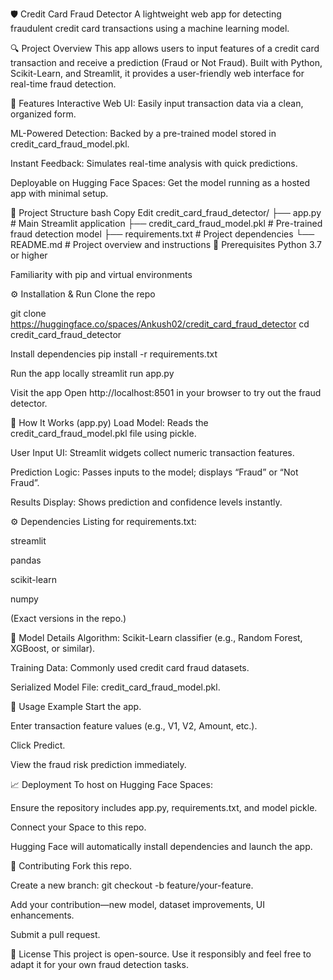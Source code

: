 🛡️ Credit Card Fraud Detector
A lightweight web app for detecting fraudulent credit card transactions using a machine learning model.

🔍 Project Overview
This app allows users to input features of a credit card transaction and receive a prediction (Fraud or Not Fraud). Built with Python, Scikit-Learn, and Streamlit, it provides a user-friendly web interface for real-time fraud detection.

🚀 Features
Interactive Web UI: Easily input transaction data via a clean, organized form.

ML-Powered Detection: Backed by a pre-trained model stored in credit_card_fraud_model.pkl.

Instant Feedback: Simulates real-time analysis with quick predictions.

Deployable on Hugging Face Spaces: Get the model running as a hosted app with minimal setup.

📁 Project Structure
bash
Copy
Edit
credit_card_fraud_detector/
├── app.py                      # Main Streamlit application
├── credit_card_fraud_model.pkl # Pre-trained fraud detection model
├── requirements.txt           # Project dependencies
└── README.md                  # Project overview and instructions
🧰 Prerequisites
Python 3.7 or higher

Familiarity with pip and virtual environments

⚙️ Installation & Run
Clone the repo

git clone https://huggingface.co/spaces/Ankush02/credit_card_fraud_detector
cd credit_card_fraud_detector


Install dependencies
pip install -r requirements.txt


Run the app locally
streamlit run app.py


Visit the app
Open http://localhost:8501 in your browser to try out the fraud detector.

🧠 How It Works (app.py)
Load Model: Reads the credit_card_fraud_model.pkl file using pickle.

User Input UI: Streamlit widgets collect numeric transaction features.

Prediction Logic: Passes inputs to the model; displays “Fraud” or “Not Fraud”.

Results Display: Shows prediction and confidence levels instantly.

⚙️ Dependencies
Listing for requirements.txt:

streamlit

pandas

scikit-learn

numpy

(Exact versions in the repo.)

🧬 Model Details
Algorithm: Scikit-Learn classifier (e.g., Random Forest, XGBoost, or similar).

Training Data: Commonly used credit card fraud datasets.

Serialized Model File: credit_card_fraud_model.pkl.

📌 Usage Example
Start the app.

Enter transaction feature values (e.g., V1, V2, Amount, etc.).

Click Predict.

View the fraud risk prediction immediately.

📈 Deployment
To host on Hugging Face Spaces:

Ensure the repository includes app.py, requirements.txt, and model pickle.

Connect your Space to this repo.

Hugging Face will automatically install dependencies and launch the app.

🤝 Contributing
Fork this repo.

Create a new branch: git checkout -b feature/your-feature.

Add your contribution—new model, dataset improvements, UI enhancements.

Submit a pull request.

📄 License
This project is open-source. Use it responsibly and feel free to adapt it for your own fraud detection tasks.
